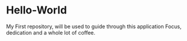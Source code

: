 # Hello-World
My First repository, will be used to guide through this application
Focus, dedication and a whole lot of coffee.
